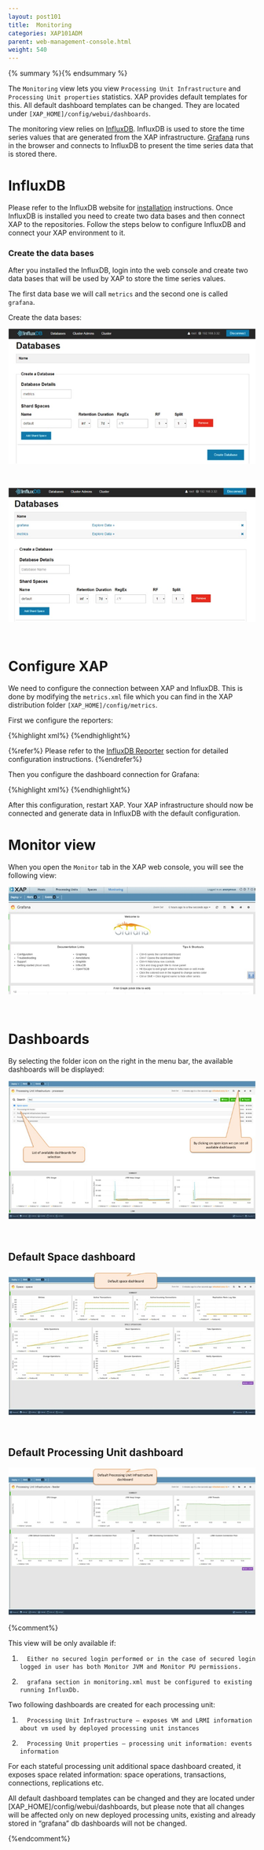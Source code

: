 ```yaml
---
layout: post101
title:  Monitoring
categories: XAP101ADM
parent: web-management-console.html
weight: 540
---
```



{% summary %}{% endsummary %}


The `Monitoring` view lets you view `Processing Unit Infrastructure` and  `Processing Unit properties` statistics. XAP provides
default templates for this. All default dashboard templates can be changed. They are located under `[XAP_HOME]/config/webui/dashboards`.

The monitoring view relies on [InfluxDB](http://influxdb.com/). InfluxDB is used to store the time series values that are generated from the XAP infrastructure.
[Grafana](http://grafana.org)  runs in the browser and connects to InfluxDB to present the time series data that is stored there.

# InfluxDB

Please refer to the InfluxDB website for [installation](http://influxdb.com/docs/v0.8/introduction/installation.html) instructions.
Once InfluxDB is installed you need to create two data bases and then connect XAP to the repositories.  Follow the steps below to configure InfluxDB and connect your XAP environment to it.


### Create the data bases

After you installed the InfluxDB, login into the web console and create two data bases that will be used by XAP to store the time series values.

The first data base we will call `metrics` and the second one is called `grafana`.

Create the data bases:

![hosts1.jpg](/attachment_files/web-console/influxdb-create-db.jpg)

<br>

![hosts1.jpg](/attachment_files/web-console/influxdb-create-db2.jpg)

<br>


# Configure XAP

We need to configure the connection between XAP and InfluxDB. This is done by modifying the `metrics.xml` file which you can find in the XAP distribution
folder `[XAP_HOME]/config/metrics`.

First we configure the reporters:

{%highlight xml%}
<metrics-configuration>
    <reporters>
        <reporter name="influxdb-http">
            <property name="host" value="http://influxdb-host:8086"/>
            <property name="database" value="metrics"/>
            <property name="username" value="root"/>
            <property name="password" value="root"/>
        </reporter>
    </reporters>
</metrics-configuration>
{%endhighlight%}

{%refer%}
Please refer to the [InfluxDB Reporter](./metrics-influxdb-reporter.html) section for detailed configuration instructions.
{%endrefer%}

Then you configure the dashboard connection for Grafana:

{%highlight xml%}
   <grafana>
        <datasources>
            <datasource name="influxdb">
                <property name="type" value="influxdb"/>
                <property name="url" value="http://influxdb-host:8086/db/metrics"/>
                <property name="username" value="root"/>
                <property name="password" value="root"/>
            </datasource>
            <datasource name="grafana">
                <property name="type" value="influxdb"/>
                <property name="url" value="http://influxdb-host:8086/db/grafana"/>
                <property name="username" value="root"/>
                <property name="password" value="root"/>
                <property name="grafanaDB" value="true"/>
            </datasource>
        </datasources>
    </grafana>
{%endhighlight%}


After this configuration, restart XAP. Your XAP infrastructure should now be connected and generate data in InfluxDB with the default configuration.


# Monitor view

When you open the `Monitor` tab in the XAP web console, you will see the following view:

![hosts1.jpg](/attachment_files/web-console/monitor.jpg)

<br>

# Dashboards

By selecting the folder icon on the right in the menu bar, the available dashboards will be displayed:

![hosts1.jpg](/attachment_files/web-console/monitor1.jpg)

<br>

## Default Space dashboard

![hosts1.jpg](/attachment_files/web-console/monitor2.jpg)

<br>

## Default Processing Unit dashboard

![hosts1.jpg](/attachment_files/web-console/monitor3.jpg)




{%comment%}




This view will be only available if:
1.       Either no secured login performed or in the case of secured login logged in user has both Monitor JVM and Monitor PU permissions.
2.       grafana section in monitoring.xml must be configured to existing running InfluxDb.

Two following dashboards are created for each processing unit:
1.       Processing Unit Infrastructure – exposes VM and LRMI information about vm used by deployed processing unit instances
2.       Processing Unit properties – processing unit information: events information
For each stateful processing unit additional space dashboard created, it exposes space related information: space operations, transactions, connections, replications etc.

All default dashboard templates can be changed and they are located under [XAP_HOME]/config/webui/dashboards, but please note that all changes will be affected only on new deployed processing units, existing and already stored in “grafana” db dashboards will not be changed.

{%endcomment%}
